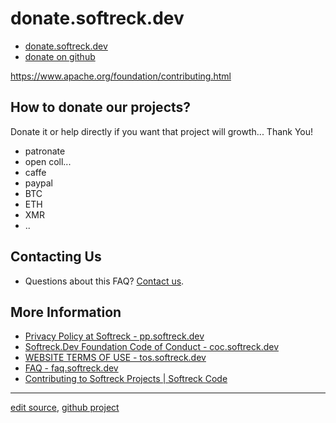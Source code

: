 # donate.softreck.dev

+ [donate.softreck.dev](https://donate.softreck.dev)
+ [donate on github](https://softreck.github.io/donate/)


https://www.apache.org/foundation/contributing.html


## How to donate our projects? 

Donate it or help directly if you want that project will growth... Thank You! 

+ patronate
+ open coll...
+ caffe
+ paypal
+ BTC
+ ETH
+ XMR
+ ..


## Contacting Us

+ Questions about this FAQ? [Contact us](mailto:donate@softreck.dev).

## More Information

+ [Privacy Policy at Softreck - pp.softreck.dev](https://pp.softreck.dev)
+ [Softreck.Dev Foundation Code of Conduct - coc.softreck.dev](https://coc.softreck.dev)
+ [WEBSITE TERMS OF USE - tos.softreck.dev](https://tos.softreck.dev)
+ [FAQ - faq.softreck.dev](https://faq.softreck.dev)
+ [Contributing to Softreck Projects | Softreck Code](https://cla.softreck.dev/)

---

[edit source](https://github.com/softreck/donate/edit/main/README.md), [github project](https://github.com/softreck/donate)
